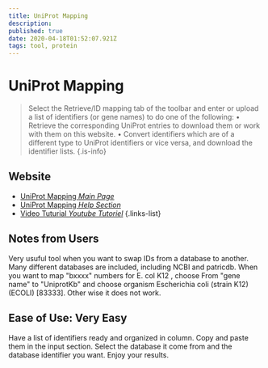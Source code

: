 ```yaml
---
title: UniProt Mapping
description: 
published: true
date: 2020-04-18T01:52:07.921Z
tags: tool, protein
---
```


# UniProt Mapping
>Select the Retrieve/ID mapping tab of the toolbar and enter or upload a list of identifiers (or gene names) to do one of the following:
&NewLine;
• Retrieve the corresponding UniProt entries to download them or work with them on this website.
• Convert identifiers which are of a different type to UniProt identifiers or vice versa, and download the identifier lists.
{.is-info}

## Website

- [UniProt Mapping *Main Page*](https://www.uniprot.org/uploadlists/)
- [UniProt Mapping *Help Section*](https://www.uniprot.org/help/uploadlists)
- [Video Tuturial *Youtube Tutoriel*](https://www.youtube.com/watch?v=kLdgjqWoMZc)
{.links-list}

## Notes from Users
Very usuful tool when you want to swap IDs from a database to another. Many different databases  are included, including NCBI and patricdb. When you want to map "bxxxx" numbers for E. col K12 , choose From "gene name" to "UniprotKb" and choose organism Escherichia coli (strain K12) (ECOLI) [83333]. Other wise it does not work.

## Ease of Use: Very Easy
Have a list of identifiers ready and organized in column. Copy and paste them in the input section. Select the database it come from and the database identifier you want. Enjoy your results.
